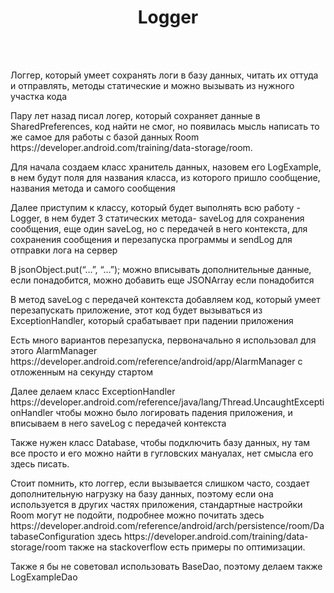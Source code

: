 
<div align="center"><h1>Logger</h1></div>
<br>
<br>


<p>Логгер, который умеет сохранять логи в базу данных, читать их оттуда и отправлять, методы статические и можно вызывать из нужного участка кода</p>

<p>Пару лет назад писал логер, который сохраняет данные в SharedPreferences, код найти не смог, но появилась мысль написать то же самое для работы с базой данных Room https://developer.android.com/training/data-storage/room.</p>

<p>Для начала создаем класс хранитель данных, назовем его LogExample, в нем будут поля для названия класса, из которого пришло сообщение, названия метода и самого сообщения</p>

<p>Далее приступим к классу, который будет выполнять всю работу - Logger, в нем будет 3 статических метода- saveLog для сохранения сообщения, еще один saveLog, но с передачей в него контекста, для сохранения сообщения и перезапуска программы и sendLog для отправки лога на сервер</p>

<p>В jsonObject.put(“…”, “…”); можно вписывать дополнительные данные, если понадобится, можно добавить еще JSONArray если понадобится</p>

<p>В метод saveLog с передачей контекста добавляем код, который умеет перезапускать приложение, этот код будет вызываться из ExceptionHandler, который срабатывает при падении приложения</p>

<p>Есть много вариантов перезапуска, первоначально я использовал для этого AlarmManager https://developer.android.com/reference/android/app/AlarmManager с отложенным на секунду стартом</p>

<p>Далее делаем класс ExceptionHandler https://developer.android.com/reference/java/lang/Thread.UncaughtExceptionHandler чтобы можно было логировать падения приложения, и вписываем в него saveLog с передачей контекста</p>

<p>Также нужен класс Database, чтобы подключить базу данных, ну там все просто и его можно найти в гугловских мануалах, нет смысла его здесь писать.</p>

<p>Стоит помнить, кто логгер, если вызывается слишком часто, создает дополнительную нагрузку на базу данных, поэтому если она используется в других частях приложения, стандартные настройки Room могут не подойти, подробнее  можно почитать здесь https://developer.android.com/reference/android/arch/persistence/room/DatabaseConfiguration здесь https://developer.android.com/training/data-storage/room также на stackoverflow есть примеры по оптимизации.</p>

<p>Также я бы не советовал использовать BaseDao, поэтому делаем также LogExampleDao</p>